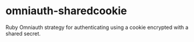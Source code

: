 omniauth-sharedcookie
=====================

Ruby Omniauth strategy for authenticating using a cookie encrypted with a shared secret.
